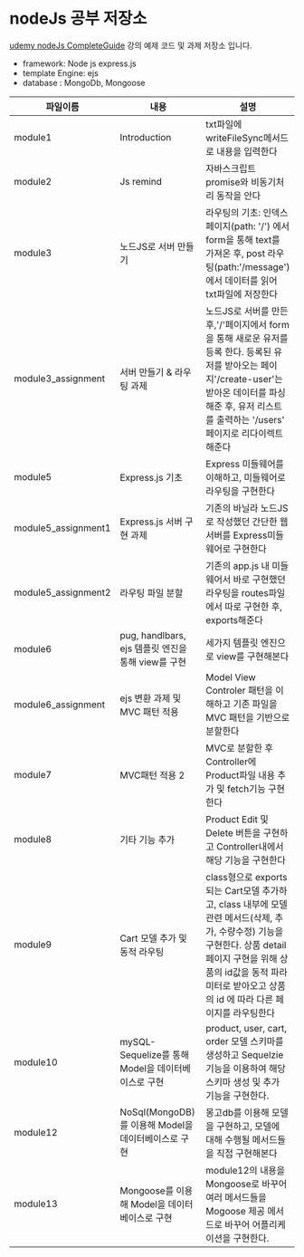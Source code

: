 # nodeJs 공부 저장소 
[udemy nodeJs CompleteGuide](https://www.udemy.com/course/nodejs-the-complete-guide/) 강의 예제 코드 및 과제 저장소 입니다.
+ framework: Node js express.js 
+ template Engine: ejs
+ database : MongoDb, Mongoose 

|파일이름|내용|설명|
|------|---|---|
|module1|Introduction|txt파일에 writeFileSync메서드로 내용을 입력한다|
|module2|Js remind|자바스크립트 promise와 비동기처리 동작을 안다|
|module3|노드JS로 서버 만들기|라우팅의 기초: 인덱스 페이지(path: '/') 에서 form을 통해 text를 가져온 후, post 라우팅(path:'/message')에서 데이터를 읽어 txt파일에 저장한다|
|module3_assignment|서버 만들기 & 라우팅 과제|노드JS로 서버를 만든 후,'/'페이지에서 form을 통해 새로운 유저를 등록 한다. 등록된 유저를 받아오는 페이지'/create-user'는 받아온 데이터를 파싱 해준 후, 유저 리스트를 출력하는 '/users' 페이지로 리다이렉트 해준다|
|module5|Express.js 기초|Express 미들웨어를 이해하고, 미들웨어로 라우팅을 구현한다|
|module5_assignment1|Express.js 서버 구현 과제|기존의 바닐라 노드JS로 작성했던 간단한 웹서버를 Express미들웨어로 구현한다|
|module5_assignment2|라우팅 파일 분할|기존의 app.js 내 미들웨어서 바로 구현했던 라우팅을 routes파일에서 따로 구현한 후, exports해준다|
|module6|pug, handlbars, ejs 템플릿 엔진을 통해 view를 구현 |세가지 템플릿 엔진으로 view를 구현해본다|
|module6_assignment|ejs 변환 과제 및 MVC 패턴 적용|Model View Controler 패턴을 이해하고 기존 파일을 MVC 패턴을 기반으로 분할한다|
|module7|MVC패턴 적용 2 |MVC로 분할한 후 Controller에 Product파일 내용 추가 및 fetch기능 구현한다 |
|module8|기타 기능 추가|Product Edit 및 Delete 버튼을 구현하고 Controller내에서 해당 기능을 구현한다|
|module9|Cart 모델 추가 및 동적 라우팅|class형으로 exports되는 Cart모델 추가하고, class 내부에 모델 관련 메서드(삭제, 추가, 수량수정) 기능을 구현한다. 상품 detail페이지 구현을 위해 상품의 id값을 동적 파라미터로 받아오고 상품의 id 에 따라 다른 페이지를 라우팅한다|
|module10|mySQL-Sequelize를 통해 Model을 데이터베이스로 구현|product, user, cart, order 모델 스키마를 생성하고 Sequelzie 기능을 이용하여 해당 스키마 생성 및 추가 기능을 구현한다.|
|module12|NoSql(MongoDB)를 이용해 Model을 데이터베이스로 구현|몽고db를 이용해 모델을 구현하고, 모델에 대해 수행될 메서드들을 직접 구현해본다|
|module13|Mongoose를 이용해 Model을 데이터베이스로 구현|module12의 내용을 Mongoose로 바꾸어 여러 메서드들을 Mogoose 제공 메서드로 바꾸어 어플리케이션을 구현한다.|

